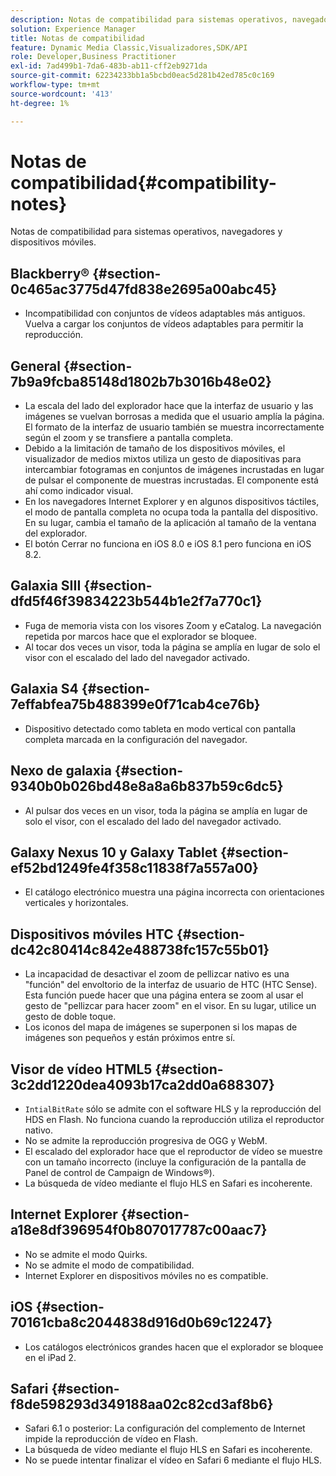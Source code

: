 ```yaml
---
description: Notas de compatibilidad para sistemas operativos, navegadores y dispositivos móviles.
solution: Experience Manager
title: Notas de compatibilidad
feature: Dynamic Media Classic,Visualizadores,SDK/API
role: Developer,Business Practitioner
exl-id: 7ad499b1-7da6-483b-ab11-cff2eb9271da
source-git-commit: 62234233bb1a5bcbd0eac5d281b42ed785c0c169
workflow-type: tm+mt
source-wordcount: '413'
ht-degree: 1%

---
```


# Notas de compatibilidad{#compatibility-notes}

<!-- Updated April 06, 2021 from https://wiki.corp.adobe.com/pages/viewpage.action?spaceKey=scene7qa&title=s7Viewers%2C+S7SDK%2C+S7OnDemand+Release+Notes - Contact is Sasha -->

Notas de compatibilidad para sistemas operativos, navegadores y dispositivos móviles.

## Blackberry® {#section-0c465ac3775d47fd838e2695a00abc45}

* Incompatibilidad con conjuntos de vídeos adaptables más antiguos. Vuelva a cargar los conjuntos de vídeos adaptables para permitir la reproducción.

## General {#section-7b9a9fcba85148d1802b7b3016b48e02}

* La escala del lado del explorador hace que la interfaz de usuario y las imágenes se vuelvan borrosas a medida que el usuario amplía la página. El formato de la interfaz de usuario también se muestra incorrectamente según el zoom y se transfiere a pantalla completa.
* Debido a la limitación de tamaño de los dispositivos móviles, el visualizador de medios mixtos utiliza un gesto de diapositivas para intercambiar fotogramas en conjuntos de imágenes incrustadas en lugar de pulsar el componente de muestras incrustadas. El componente está ahí como indicador visual.
* En los navegadores Internet Explorer y en algunos dispositivos táctiles, el modo de pantalla completa no ocupa toda la pantalla del dispositivo. En su lugar, cambia el tamaño de la aplicación al tamaño de la ventana del explorador.
* El botón Cerrar no funciona en iOS 8.0 e iOS 8.1 pero funciona en iOS 8.2.

## Galaxia SIII {#section-dfd5f46f39834223b544b1e2f7a770c1}

* Fuga de memoria vista con los visores Zoom y eCatalog. La navegación repetida por marcos hace que el explorador se bloquee.
* Al tocar dos veces un visor, toda la página se amplía en lugar de solo el visor con el escalado del lado del navegador activado.

## Galaxia S4 {#section-7effabfea75b488399e0f71cab4ce76b}

* Dispositivo detectado como tableta en modo vertical con pantalla completa marcada en la configuración del navegador.

## Nexo de galaxia {#section-9340b0b026bd48e8a8a6b837b59c6dc5}

* Al pulsar dos veces en un visor, toda la página se amplía en lugar de solo el visor, con el escalado del lado del navegador activado.

## Galaxy Nexus 10 y Galaxy Tablet {#section-ef52bd1249fe4f358c11838f7a557a00}

* El catálogo electrónico muestra una página incorrecta con orientaciones verticales y horizontales.

## Dispositivos móviles HTC {#section-dc42c80414c842e488738fc157c55b01}

* La incapacidad de desactivar el zoom de pellizcar nativo es una &quot;función&quot; del envoltorio de la interfaz de usuario de HTC (HTC Sense). Esta función puede hacer que una página entera se zoom al usar el gesto de &quot;pellizcar para hacer zoom&quot; en el visor. En su lugar, utilice un gesto de doble toque.
* Los iconos del mapa de imágenes se superponen si los mapas de imágenes son pequeños y están próximos entre sí.

## Visor de vídeo HTML5 {#section-3c2dd1220dea4093b17ca2dd0a688307}

* `IntialBitRate` sólo se admite con el software HLS y la reproducción del HDS en Flash. No funciona cuando la reproducción utiliza el reproductor nativo.
* No se admite la reproducción progresiva de OGG y WebM.
* El escalado del explorador hace que el reproductor de vídeo se muestre con un tamaño incorrecto (incluye la configuración de la pantalla de Panel de control de Campaign de Windows®).
* La búsqueda de vídeo mediante el flujo HLS en Safari es incoherente.

## Internet Explorer {#section-a18e8df396954f0b807017787c00aac7}

* No se admite el modo Quirks.
* No se admite el modo de compatibilidad.
* Internet Explorer en dispositivos móviles no es compatible.

## iOS {#section-70161cba8c2044838d916d0b69c12247}

* Los catálogos electrónicos grandes hacen que el explorador se bloquee en el iPad 2.

## Safari {#section-f8de598293d349188aa02c82cd3af8b6}

* Safari 6.1 o posterior: La configuración del complemento de Internet impide la reproducción de vídeo en Flash.
* La búsqueda de vídeo mediante el flujo HLS en Safari es incoherente.
* No se puede intentar finalizar el vídeo en Safari 6 mediante el flujo HLS.
